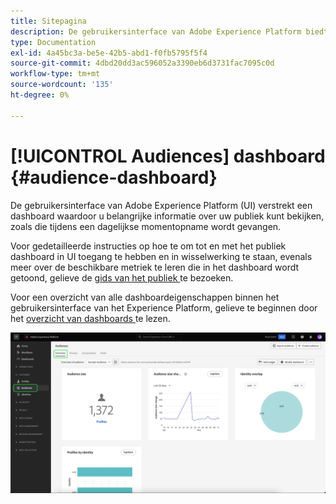 ```yaml
---
title: Sitepagina
description: De gebruikersinterface van Adobe Experience Platform biedt een dashboard waarmee u belangrijke metriek met betrekking tot publiek kunt bekijken dat door uw organisatie wordt gemaakt en onderhouden.
type: Documentation
exl-id: 4a45bc3a-be5e-42b5-abd1-f0fb5795f5f4
source-git-commit: 4dbd20dd3ac596052a3390eb6d3731fac7095c0d
workflow-type: tm+mt
source-wordcount: '135'
ht-degree: 0%

---
```


# [!UICONTROL Audiences] dashboard {#audience-dashboard}

De gebruikersinterface van Adobe Experience Platform (UI) verstrekt een dashboard waardoor u belangrijke informatie over uw publiek kunt bekijken, zoals die tijdens een dagelijkse momentopname wordt gevangen.

Voor gedetailleerde instructies op hoe te om tot en met het publiek dashboard in UI toegang te hebben en in wisselwerking te staan, evenals meer over de beschikbare metriek te leren die in het dashboard wordt getoond, gelieve de [ gids van het publiek ](../../dashboards/guides/audiences.md) te bezoeken.

Voor een overzicht van alle dashboardeigenschappen binnen het gebruikersinterface van het Experience Platform, gelieve te beginnen door het [ overzicht van dashboards ](../../dashboards/home.md) te lezen.

![ het publiek dashboard. Dit toont drie widgets - de widget voor de publieksgrootte, de widget voor de verandering van de publieksgrootte, en de profielen door identiteitswidget.](../../dashboards/images/segments/dashboard-overview.png)
